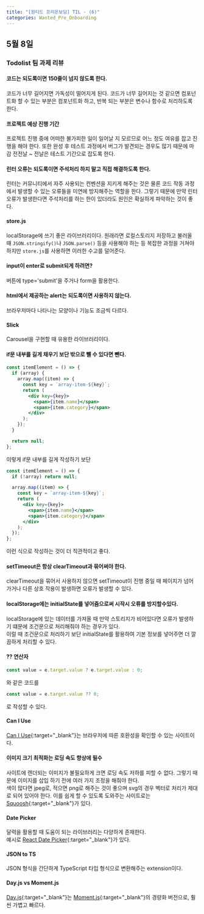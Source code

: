 ```yaml
---
title: "[원티드 프리온보딩] TIL - (6)"
categories: Wanted_Pre_Onboarding
---
```


## 5월 8일

### Todolist 팀 과제 리뷰

#### 코드는 되도록이면 150줄이 넘지 않도록 한다.

코드가 너무 길어지면 가독성이 떨어지게 된다. 코드가 너무 길어지는 것 같으면 컴포넌트화 할 수 있는 부분은 컴포넌트화 하고, 반복 되는 부분은 변수나 함수로 처리하도록 한다.

#### 프로젝트 예상 진행 기간

프로젝트 진행 중에 어떠한 불가피한 일이 일어날 지 모르므로 어느 정도 여유를 잡고 진행을 해야 한다. 또한 완성 후 테스트 과정에서 버그가 발견되는 경우도 많기 때문에 마감 전전날 ~ 전날은 테스트 기간으로 잡도록 한다.

#### 린터 오류는 되도록이면 주석처리 하지 말고 직접 해결하도록 한다.

린터는 커뮤니티에서 자주 사용되는 컨벤션을 지키게 해주는 것은 물론 코드 작동 과정에서 발생할 수 있는 오류들을 미연에 방지해주는 역할을 한다. 그렇기 때문에 만약 린터 오류가 발생한다면 주석처리를 하는 한이 있더라도 원인은 확실하게 파악하는 것이 좋다.

#### store.js

localStorage에 쓰기 좋은 라이브러리이다. 원래라면 로컬스토리지 저장하고 불러올 때 `JSON.stringify()`나 `JSON.parse()` 등을 사용해야 하는 등 복잡한 과정을 거쳐야 하지만 `store.js`를 사용하면 이러한 수고를 덜어준다.

#### input이 enter로 submit되게 하려면?

버튼에 type='submit'을 주거나 form을 활용한다.

#### html에서 제공하는 alert는 되도록이면 사용하지 않는다.

브라우저마다 나타나는 모양이나 기능도 조금씩 다르다.

#### Slick

Carousel을 구현할 때 유용한 라이브러리이다.

#### if문 내부를 길게 채우기 보단 밖으로 뺄 수 있다면 뺀다.

```jsx
const itemElement = () => {
  if (array) {
    array.map((item) => {
      const key = `array-item-${key}`;
      return (
        <div key={key}>
          <span>{item.name}</span>
          <span>{item.category}</span>
        </div>
      );
    });
  }

  return null;
};
```

이렇게 if문 내부를 길게 작성하기 보단

```jsx
const itemElement = () => {
  if (!array) return null;

  array.map((item) => {
    const key = `array-item-${key}`;
    return (
      <div key={key}>
        <span>{item.name}</span>
        <span>{item.category}</span>
      </div>
    );
  });
};
```

이런 식으로 작성하는 것이 더 직관적이고 좋다.

#### setTimeout은 항상 clearTimeout과 묶어써야 한다.

clearTimeout을 묶어서 사용하지 않으면 setTimeout이 진행 중일 때 페이지가 넘어가거나 다른 상호 작용이 발생하면 오류가 발생할 수 있다.

#### localStorage에는 initialState를 넣어줌으로써 시작시 오류를 방지할수있다.

localStorage에 있는 데이터를 가져올 때 만약 스토리지가 비어있다면 오류가 발생하기 떄문에 조건문으로 처리해줘야 하는 경우가 있다.  
이럴 때 조건문으로 처리하기 보단 initialState를 활용하여 기본 정보를 넣어주면 더 깔끔하게 처리할 수 있다.

#### ?? 연산자

```jsx
const value = e.target.value ? e.target.value : 0;
```

와 같은 코드를

```jsx
const value = e.target.value ?? 0;
```

로 작성할 수 있다.

#### Can I Use

[Can I Use](https://caniuse.com/){:target="\_blank"}는 브라우저에 따른 호환성을 확인할 수 있는 사이트이다.

#### 이미지 크기 최적화는 로딩 속도 향상에 필수

사이트에 렌더되는 이미지가 불필요하게 크면 로딩 속도 저하를 피할 수 없다. 그렇기 때문에 이미지를 삽입 하기 전에 여러 가지 조정을 해줘야 한다.  
색이 많다면 jpeg로, 적으면 png로 해주는 것이 좋으며 svg의 경우 벡터로 처리가 제대로 되어 있어야 한다.
이를 쉽게 할 수 있도록 도와주는 사이트로는 [Squoosh](https://squoosh.app/){:target="\_blank"}가 있다.

#### Date Picker

달력을 활용할 때 도움이 되는 라이브러리는 다양하게 존재한다.  
예시로 [React Date Picker](https://github.com/Hacker0x01/react-datepicker){:target="\_blank"}가 있다.

#### JSON to TS

JSON 형식을 간단하게 TypeScript 타입 형식으로 변환해주는 extension이다.

#### Day.js vs Moment.js

[Day.js](https://day.js.org/){:target="\_blank"}는 [Moment.js](https://momentjs.com/){:target="\_blank"}의 경량화 버전으로, 훨씬 가볍고 빠르다.

